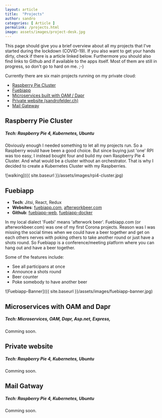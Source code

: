```yaml
---
layout: article
title:  "Projects"
author: sandro
categories: [ Article ]
permalink: /projects.html
image: assets/images/project-desk.jpg
---
```

This page should give you a brief overview about all my projects that I've started during the lockdown (COVID-19). If you also want to get your hands dirty, check if there is a article linked below. Furthermore you should also find links to Github and if available to the apps itself. Most of them are still in progress, so don't go to hard on me. ;-)

Currently there are six main projects running on my private cloud:
- [Raspberry Pie Cluster](#raspberry-pie-cluster)
- [Fuebiapp](#Fuebiapp)
- [Microservices built with OAM / Dapr](#microservices-with-oam-and-dapr) 
- [Private website (sandrofelder.ch)](#private-website)
- [Mail Gateway](#mail-gateway)

## Raspberry Pie Cluster
##### Tech: Raspberry Pie 4, Kubernetes, Ubuntu

Obviously enough I needed something to let all my projects run. So a Raspberry would have been a good choice. But since buying just 'one' RPI was too easy, I instead bought four and build my own Raspberry Pie 4 Cluster. And what would be a cluster without an orchestrator. That is why I decided to create a Kubernetes Cluster with my Raspberries. 

![walking]({{ site.baseurl }}/assets/images/rpi4-cluster.jpg)

[fuebiapp]: https://fuebiapp.com
[afterworkbeer]: https://afterworkbeer.com

## Fuebiapp
- **Tech**: Jitsi, React, Redux 
- **Websites**: [fuebiapp.com](https://fuebiapp.com), [afterworkbeer.com](https://afterworkbeer.com) 
- **Github**: [fuebiapp-web](https://github.com/saendu/fuebiapp-web), [fuebiapp-docker](https://github.com/saendu/fuebiapp-docker)

In my local dialect 'Fuebi' means 'afterwork beer'. Fuebiapp.com (or afterworkbeer.com) was one of my first Corona projects. Reason was I was missing the social times when we could have a beer together and get on each others nerves with poking others to take another round or just have a shots round.
So Fuebiapp is a conference/meeting platform where you can hang out and have a beer together. 

Some of the features include:
+ See all participans at once
+ Announce a shots round
+ Beer counter
+ Poke somebody to have another beer

![Fuebiapp-Banner]({{ site.baseurl }}/assets/images/fuebiapp-banner.jpg)

## Microservices with OAM and Dapr
##### Tech: Microservices, OAM, Dapr, Asp.net, Express, 

Comming soon.

## Private website 
##### Tech: Raspberry Pie 4, Kubernetes, Ubuntu

Comming soon. 

## Mail Gatway
##### Tech: Raspberry Pie 4, Kubernetes, Ubuntu

Comming soon. 